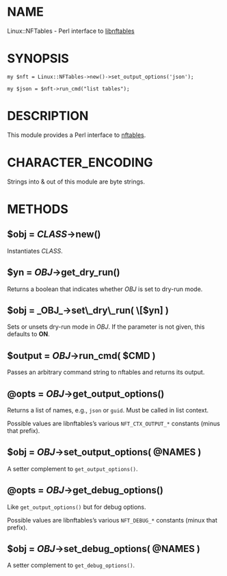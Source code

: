 # NAME

Linux::NFTables - Perl interface to [libnftables](https://netfilter.org/projects/nftables/)

# SYNOPSIS

    my $nft = Linux::NFTables->new()->set_output_options('json');

    my $json = $nft->run_cmd("list tables");

# DESCRIPTION

This module provides a Perl interface to
[nftables](https://netfilter.org/projects/nftables/).

# CHARACTER\_ENCODING

Strings into & out of this module are byte strings.

# METHODS

## $obj = _CLASS_->new()

Instantiates _CLASS_.

## $yn = _OBJ_->get\_dry\_run()

Returns a boolean that indicates whether _OBJ_ is set to dry-run mode.

## $obj = _OBJ_->set\_dry\_run( \[$yn\] )

Sets or unsets dry-run mode in _OBJ_. If the parameter is not given,
this defaults to **ON**.

## $output = _OBJ_->run\_cmd( $CMD )

Passes an arbitrary command string to nftables and returns its output.

## @opts = _OBJ_->get\_output\_options()

Returns a list of names, e.g., `json` or `guid`. Must be called
in list context.

Possible values are libnftables’s various `NFT_CTX_OUTPUT_*` constants
(minus that prefix).

## $obj = _OBJ_->set\_output\_options( @NAMES )

A setter complement to `get_output_options()`.

## @opts = _OBJ_->get\_debug\_options()

Like `get_output_options()` but for debug options.

Possible values are libnftables’s various `NFT_DEBUG_*` constants
(minux that prefix).

## $obj = _OBJ_->set\_debug\_options( @NAMES )

A setter complement to `get_debug_options()`.
